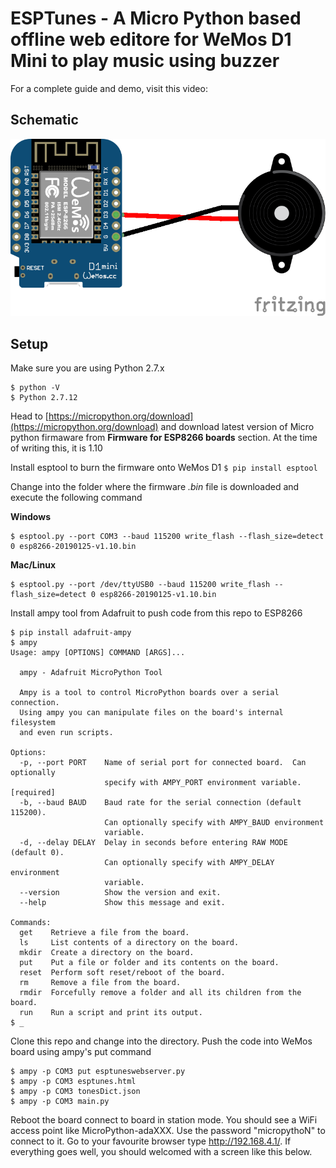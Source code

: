 # ESPTunes - A Micro Python based offline web editore for WeMos D1 Mini to play music using buzzer

For a complete guide and demo, visit this video: 

## Schematic

<img src="images/wemos-buzzer.png"></img>

## Setup

Make sure you are using Python 2.7.x

```
$ python -V
$ Python 2.7.12
```

Head to [https://micropython.org/download](https://micropython.org/download) and download latest version of Micro python firmaware from **Firmware for ESP8266 boards** section. At the time of writing this, it is 1.10

Install esptool to burn the firmware onto WeMos D1 `$ pip install esptool`

Change into the folder where the firmware _.bin_ file is downloaded and execute the following command

**Windows**
```
$ esptool.py --port COM3 --baud 115200 write_flash --flash_size=detect 0 esp8266-20190125-v1.10.bin
```

**Mac/Linux**
```
$ esptool.py --port /dev/ttyUSB0 --baud 115200 write_flash --flash_size=detect 0 esp8266-20190125-v1.10.bin
```

Install ampy tool from Adafruit to push code from this repo to ESP8266

```
$ pip install adafruit-ampy
$ ampy
Usage: ampy [OPTIONS] COMMAND [ARGS]...

  ampy - Adafruit MicroPython Tool

  Ampy is a tool to control MicroPython boards over a serial connection.
  Using ampy you can manipulate files on the board's internal filesystem
  and even run scripts.

Options:
  -p, --port PORT    Name of serial port for connected board.  Can optionally
                     specify with AMPY_PORT environment variable.  [required]
  -b, --baud BAUD    Baud rate for the serial connection (default 115200).
                     Can optionally specify with AMPY_BAUD environment
                     variable.
  -d, --delay DELAY  Delay in seconds before entering RAW MODE (default 0).
                     Can optionally specify with AMPY_DELAY environment
                     variable.
  --version          Show the version and exit.
  --help             Show this message and exit.

Commands:
  get    Retrieve a file from the board.
  ls     List contents of a directory on the board.
  mkdir  Create a directory on the board.
  put    Put a file or folder and its contents on the board.
  reset  Perform soft reset/reboot of the board.
  rm     Remove a file from the board.
  rmdir  Forcefully remove a folder and all its children from the board.
  run    Run a script and print its output.
$ _
```

Clone this repo and change into the directory. Push the code into WeMos board using ampy's put command

```
$ ampy -p COM3 put esptuneswebserver.py
$ ampy -p COM3 esptunes.html
$ ampy -p COM3 tonesDict.json
$ ampy -p COM3 main.py
```

Reboot the board connect to board in station mode. You should see a WiFi access point like MicroPython-adaXXX. Use the password "micropythoN" to connect to it. Go to your favourite browser type http://192.168.4.1/. If everything goes well, you should welcomed with a screen like this below.

